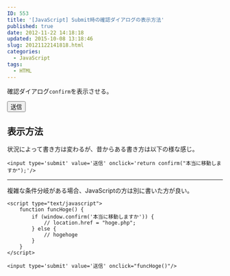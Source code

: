 ```yaml
---
ID: 553
title: '[JavaScript] Submit時の確認ダイアログの表示方法'
published: true
date: 2012-11-22 14:18:18
updated: 2015-10-08 13:18:46
slug: 20121122141818.html
categories:
  - JavaScript
tags:
  - HTML
---
```

確認ダイアログ<code>confirm</code>を表示させる。
<div class="sandbox"><input type='button' value='送信' onclick='return confirm("本当に移動しますか");' class="btn btn-info"/></div>
<!--more-->
<h2>表示方法</h2>
状況によって書き方は変わるが、昔からある書き方は以下の様な感じ。

<pre class="language-html"><code>&lt;input type='submit' value='送信' onclick='return confirm(&quot;本当に移動しますか&quot;);'/&gt;</code></pre>

<hr>

複雑な条件分岐がある場合、JavaScriptの方は別に書いた方が良い。
<pre class="language-html"><code>&lt;script type=&quot;text/javascript&quot;&gt;
	function funcHoge() {
		if (window.confirm('本当に移動しますか')) {
			// location.href = &quot;hoge.php&quot;;
		} else {
			// hogehoge
		}
	}
&lt;/script&gt;

&lt;input type='submit' value='送信' onclick=&quot;funcHoge()&quot;/&gt;</code></pre>